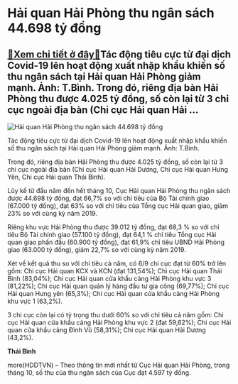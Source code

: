 Hải quan Hải Phòng thu ngân sách 44.698 tỷ đồng
===============================================

[:gift:Xem chi tiết ở đây:gift:](https://hddtvn.com/hai-quan-hai-phong-thu-ngan-sach-44-698-ty-dong/)Tác động tiêu cực từ đại dịch Covid-19 lên hoạt động xuất nhập khẩu khiến số thu ngân sách tại Hải quan Hải Phòng giảm mạnh. Ảnh: T.Bình. Trong đó, riêng địa bàn Hải Phòng thu được 4.025 tỷ đồng, số còn lại từ 3 chi cục ngoài địa bàn (Chi cục Hải quan Hải …
-----------------------------------------------------------------------------------------------------------------------------------------------------------------------------------------------------------------------------------------------------------------





![Hải quan Hải Phòng thu ngân sách 44.698 tỷ đồng](https://hddtvn.com/wp-content/uploads/2021/01/5242_IMG_6617-2.jpg "Hải quan Hải Phòng thu ngân sách 44.698 tỷ đồng")


Tác động tiêu cực từ đại dịch Covid-19 lên hoạt động xuất nhập khẩu khiến số thu ngân sách tại Hải quan Hải Phòng giảm mạnh. Ảnh: T.Bình.



Trong đó, riêng địa bàn Hải Phòng thu được 4.025 tỷ đồng, số còn lại từ 3 chi cục ngoài địa bàn (Chi cục Hải quan Hải Dương, Chi cục Hải quan Hưng Yên, Chi cục Hải quan Thái Bình).


Lũy kế từ đầu năm đến hết tháng 10, Cục Hải quan Hải Phòng thu ngân sách được 44.698 tỷ đồng, đạt 66,7% so với chỉ tiêu của Bộ Tài chính giao (67.000 tỷ đồng), đạt 63% so với chỉ tiêu của Tổng cục Hải quan giao, giảm 23% so với cùng kỳ năm 2019.


Riêng khu vực Hải Phòng thu được 39.012 tỷ đồng, đạt 68,3 % so với chỉ tiêu Bộ Tài chính giao (57.100 tỷ đồng), đạt 64,1 % chỉ tiêu Tổng cục Hải quan giao phấn đấu (60.900 tỷ đồng), đạt 61,9% chỉ tiêu UBND Hải Phòng giao (63.000 tỷ đồng), giảm 22,7% so với cùng kỳ năm 2019.


Xét về kết quả thu so với chỉ tiêu cả năm, có 6/9 chi cục đạt từ 60% trở lên gồm: Chi cục Hải quan KCX và KCN (đạt 131,54%); Chi cục Hải quan Thái Bình (83,04%); Chi cục Hải quan cửa khẩu cảng Hải Phòng khu vực 3 (81,22%); Chi cục Hải quan quản lý hàng đầu tư gia công (69,77%); Chi cục Hải quan Hưng yên (65,3%); Chi cục Hải quan cửa khẩu cảng Hải Phòng khu vực 1 (63,2%).


3 chi cục còn lại có tỷ trọng thu dưới 60% so với chỉ tiêu cả năm gồm: Chi cục Hải quan cửa khẩu cảng Hải Phòng khu vực 2 (đạt 59,62%); Chi cục Hải quan cửa khẩu cảng Đình Vũ (58,31%); Chi cục Hải quan Hải Dương (43,2%).




**Thái Bình**



more(HDDTVN) – Theo thông tin mới nhất từ Cục Hải quan Hải Phòng, trong tháng 10, số thu của thu ngân sách của Cục đạt 4.597 tỷ đồng.

